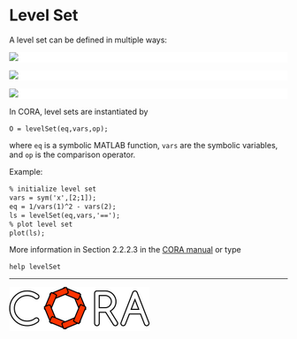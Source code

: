 # Level Set

A level set can be defined in multiple ways:

<p style="background-color: white;">
<img src="https://latex.codecogs.com/svg.image?%5Cmathcal%7BLS%7D:=%5C%7Bx%5Cin%5Cmathbb%7BR%7D%5En%5C,%7C%5C,f(x)%5Cleq%200%5C%7D,"/>
</p>
<p style="background-color: white;">
<img src="https://latex.codecogs.com/svg.image?%5Cmathcal%7BLS%7D:=%5C%7Bx%5Cin%5Cmathbb%7BR%7D%5En%5C,%7C%5C,f(x)%3C0%5C%7D,"/>
</p>
<p style="background-color: white;">
<img src="https://latex.codecogs.com/svg.image?%5Cmathcal%7BLS%7D:=%5C%7Bx%5Cin%5Cmathbb%7BR%7D%5En%5C,%7C%5C,f(x)=0%5C%7D."/>
</p>

<!--
for editor.codecogs.com: 
\mathcal{LS} := \{ x \in \mathbb{R}^n \, | \, f(x) \leq 0 \}
\mathcal{LS} := \{ x \in \mathbb{R}^n \, | \, f(x) < 0 \}
\mathcal{LS} := \{ x \in \mathbb{R}^n \, | \, f(x) = 0 \}
-->

In CORA, level sets are instantiated by

    O = levelSet(eq,vars,op);

where ``eq`` is a symbolic MATLAB function, ``vars`` are the symbolic variables, and ``op`` is the comparison operator.

Example:

    % initialize level set
    vars = sym('x',[2;1]);
    eq = 1/vars(1)^2 - vars(2);
    ls = levelSet(eq,vars,'==');
    % plot level set
    plot(ls);

More information in Section 2.2.2.3 in the <a target='_blank' href="https://cora.in.tum.de/manual">CORA manual</a> or type

    help levelSet

<hr style="height: 1px;">

<img src="../../app/images/coraLogo_readme.svg"/>
